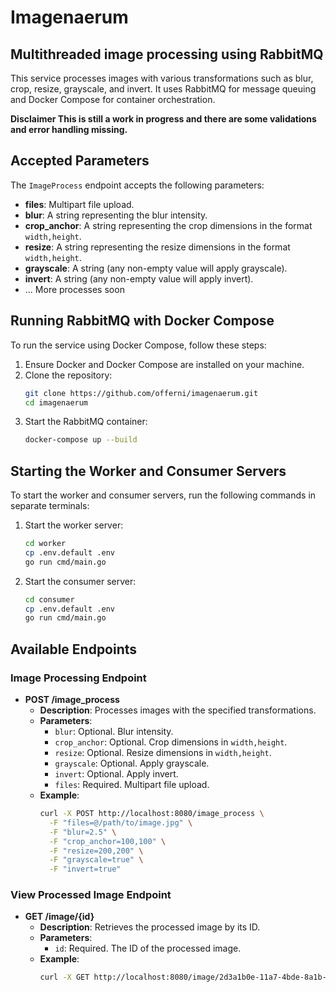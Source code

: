 # Imagenaerum 
## Multithreaded image processing using RabbitMQ

This service processes images with various transformations such as blur, crop, resize, grayscale, and invert. It uses RabbitMQ for message queuing and Docker Compose for container orchestration.

**Disclaimer This is still a work in progress and there are some validations and error handling missing.**

## Accepted Parameters

The `ImageProcess` endpoint accepts the following parameters:

- **files**: Multipart file upload.
- **blur**: A string representing the blur intensity.
- **crop_anchor**: A string representing the crop dimensions in the format `width,height`.
- **resize**: A string representing the resize dimensions in the format `width,height`.
- **grayscale**: A string (any non-empty value will apply grayscale).
- **invert**: A string (any non-empty value will apply invert).
- ... More processes soon

## Running RabbitMQ with Docker Compose

To run the service using Docker Compose, follow these steps:

1. Ensure Docker and Docker Compose are installed on your machine.
2. Clone the repository:
    ```sh
    git clone https://github.com/offerni/imagenaerum.git
    cd imagenaerum
    ```
3. Start the RabbitMQ container:
    ```sh
    docker-compose up --build
    ```

## Starting the Worker and Consumer Servers

To start the worker and consumer servers, run the following commands in separate terminals:

1. Start the worker server:
    ```sh
    cd worker
    cp .env.default .env
    go run cmd/main.go
    ```

2. Start the consumer server:
    ```sh
    cd consumer
    cp .env.default .env
    go run cmd/main.go
    ```

## Available Endpoints

### Image Processing Endpoint

- **POST /image_process**
  - **Description**: Processes images with the specified transformations.
  - **Parameters**:
    - `blur`: Optional. Blur intensity.
    - `crop_anchor`: Optional. Crop dimensions in `width,height`.
    - `resize`: Optional. Resize dimensions in `width,height`.
    - `grayscale`: Optional. Apply grayscale.
    - `invert`: Optional. Apply invert.
    - `files`: Required. Multipart file upload.
  - **Example**:
    ```sh
    curl -X POST http://localhost:8080/image_process \
      -F "files=@/path/to/image.jpg" \
      -F "blur=2.5" \
      -F "crop_anchor=100,100" \
      -F "resize=200,200" \
      -F "grayscale=true" \
      -F "invert=true"
    ```

### View Processed Image Endpoint

- **GET /image/{id}**
  - **Description**: Retrieves the processed image by its ID.
  - **Parameters**:
    - `id`: Required. The ID of the processed image.
  - **Example**:
    ```sh
    curl -X GET http://localhost:8080/image/2d3a1b0e-11a7-4bde-8a1b-c83a29a1c653.jpg
    ```